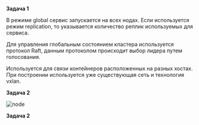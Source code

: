**Задача 1**  

В режиме global сервис запускается на всех нодах. Если используется режим replication, то указывается количество реплик используемых для сервиса.  

Для управления глобальным состоянием кластера используется протокол Raft, данным протоколом происходит выбор лидера путем голосования.  

Используется для связи контейнеров расположенных на разных хостах. При построении используется уже существующая сеть и технология vxlan.  

**Задача 2**  

![node](https://user-images.githubusercontent.com/26553608/168236002-b2f159a6-4855-4ccd-8672-2d94c68501dd.PNG)  

**Задача 2** 




